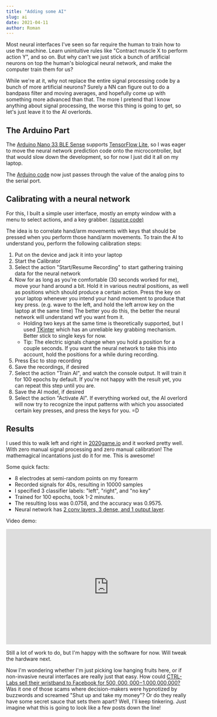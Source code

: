 ```yaml
---
title: "Adding some AI"
slug: ai
date: 2021-04-11
author: Roman
---
```


Most neural interfaces I've seen so far require the human to train how to use
the machine. Learn unintuitive rules like "Contract muscle X to perform action
Y", and so on. But why can't we just stick a bunch of artificial neurons on top
the human's biological neural network, and make the computer train them for us?

While we're at it, why not replace the entire signal processing code by a bunch
of more artificial neurons?  Surely a NN can figure out to do a bandpass filter
and moving averages, and hopefully come up with something more advanced than
that.  The more I pretend that I know anything about signal processing, the
worse this thing is going to get, so let's just leave it to the AI overlords.

## The Arduino Part

The [Arduino Nano 33 BLE Sense](https://store.arduino.cc/arduino-nano-33-ble-sense)
supports [TensorFlow Lite](https://www.tensorflow.org/lite/microcontrollers),
so I was eager to move the neural network prediction code onto the
microcontroller, but that would slow down the development, so for now I just
did it all on my laptop.

The
[Arduino code](https://codeberg.org/psylink/psylink/src/branch/master/experimental/3_neural_network/DumbPipe.ino)
now just passes through the value of the analog pins to the serial port.

## Calibrating with a neural network

For this, I built a simple user interface, mostly an empty window with a menu
to select actions, and a key grabber.
[(source code)](https://codeberg.org/psylink/psylink/src/branch/master/experimental/3_neural_network/calibrator)

The idea is to correlate hand/arm movements with keys that should be pressed
when you perform those hand/arm movements.  To train the AI to understand you,
perform the following calibration steps:

1. Put on the device and jack it into your laptop
2. Start the Calibrator
3. Select the action "Start/Resume Recording" to start gathering training data
   for the neural network
4. Now for as long as you're comfortable (30 seconds worked for me), move your
   hand around a bit.  Hold it in various neutral positions, as well as
   positions which should produce a certain action.  Press the key on your
   laptop whenever you intend your hand movement to produce that key press.
   (e.g. wave to the left, and hold the left arrow key on the laptop at the
   same time)  The better you do this, the better the neural network will
   understand wtf you want from it.
    - Holding two keys at the same time is theoretically supported,
      but I used [TKinter](https://docs.python.org/3/library/tkinter.html)
      which has an unreliable key grabbing mechanism.  Better stick to single
      keys for now.
    - Tip: The electric signals change when you hold a position for a couple
      seconds.  If you want the neural network to take this into account, hold
      the positions for a while during recording.
5. Press Esc to stop recording
6. Save the recordings, if desired
7. Select the action "Train AI", and watch the console output.  It will train
   it for 100 epochs by default.  If you're not happy with the result yet, you
   can repeat this step until you are.
8. Save the AI model, if desired
9. Select the action "Activate AI".  If everything worked out, the AI overlord
   will now try to recognize the input patterns with which you associated
   certain key presses, and press the keys for you. =D

## Results

I used this to walk left and right in [2020game.io](https://2020game.io) and it
worked pretty well.  With zero manual signal processing and zero manual
calibration! The mathemagical incantations just do it for me. This is awesome!

Some quick facts:

- 8 electrodes at semi-random points on my forearm
- Recorded signals for 40s, resulting in 10000 samples
- I specified 3 classifier labels: "left", "right", and "no key"
- Trained for 100 epochs, took 1-2 minutes.
- The resulting loss was 0.0758, and the accuracy was 0.9575.
- Neural network has [2 conv layers, 3 dense, and 1 output layer](https://codeberg.org/psylink/psylink/src/branch/master/experimental/3_neural_network/calibrator/ai.py).

Video demo:

<iframe width="560" height="315" sandbox="allow-same-origin allow-scripts allow-popups" title="PsyLink 3 Demo" src="https://peertube.linuxrocks.online/videos/embed/302e91db-2caa-49cc-81da-9cd73c0900ae" frameborder="0" allowfullscreen></iframe>

Still a lot of work to do, but I'm happy with the software for now. Will tweak
the hardware next.

Now I'm wondering whether I'm just picking low hanging fruits here, or if
non-invasive neural interfaces are really just that easy.  How could [CTRL-Labs
sell their wristband to Facebook for $500,000,000-$1,000,000,000?](
https://www.cnbc.com/2019/09/23/facebook-announces-acquisition-of-brain-computing-start-up-ctrl-labs.html)
Was it one of those scams where decision-makers were hypnotized by buzzwords
and screamed "Shut up and take my money"?  Or do they really have some secret
sauce that sets them apart?  Well, I'll keep tinkering. Just imagine what this
is going to look like a few posts down the line!
